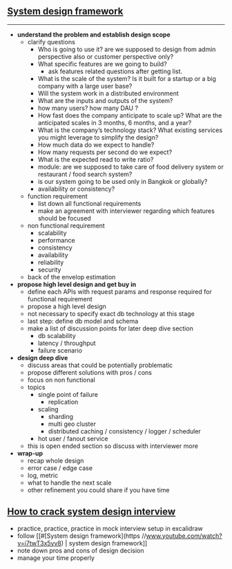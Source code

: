 ## [System design framework](https://www.youtube.com/watch?v=i7twT3x5yv8)
---
* **understand the problem and establish design scope**
	* clarify questions
		*  Who is going to use it? are we supposed to design from admin perspective also or customer perspective only?
		* What specific features are we going to build?
			* ask features related questions after getting list.
		* What is the scale of the system? Is it built for a startup or a big company with a large user base?
		 - Will the system work in a distributed environment
		- What are the inputs and outputs of the system?
		* how many users? how many DAU ?
		* How fast does the company anticipate to scale up? What are the anticipated scales in 3 months, 6 months, and a year?
		- What is the company’s technology stack? What existing services you might leverage to simplify the design?
		- How much data do we expect to handle?
		- How many requests per second do we expect?
		- What is the expected read to write ratio?
		- module: are we supposed to take care of food delivery system or restaurant / food search system?
		* is our system going to be used only in Bangkok or globally?
		* availability or consistency?
	* function requirement
		* list down all functional requirements
		* make an agreement with interviewer regarding which features should be focused
	* non functional requirement
		* scalability
		* performance
		* consistency 
		* availability
		* reliability
		* security
	* back of the envelop estimation
* **propose high level design and get buy in**
	* define each APIs with request params and response required for functional requirement
	* propose a high level design 
	* not necessary to specify exact db technology at this stage
	* last step: define db model and schema
	* make a list of discussion points for later deep dive section
		* db scalability
		* latency / throughput
		* failure scenario
* **design deep dive**
	* discuss areas that could be potentially problematic
	* propose different solutions with pros / cons
	* focus on non functional 
	* topics
		* single point of failure 
			* replication 
		* scaling
			* sharding 
			* multi geo cluster
			* distributed caching / consistency / logger / scheduler
		* hot user / fanout service
	* this is open ended section so discuss with interviewer more
* **wrap-up**
	* recap whole design
	* error case / edge case
	* log, metric
	* what to handle the next scale
	* other refinement you could share if you have time
## [How to crack system design interview](https://www.youtube.com/watch?v=o-k7h2G3Gco)
* practice, practice, practice in mock interview setup in excalidraw
* follow [[#[System design framework](https //www.youtube.com/watch?v=i7twT3x5yv8) | system design framework]]
* note down pros and cons of design decision
* manage your time properly
